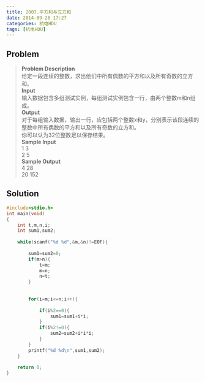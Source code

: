 ```yaml
---
title: 2007.平方和与立方和
date: 2014-09-28 17:27
categories: 杭电HDU
tags: [杭电HDU]
---
```

## Problem
>**Problem Description**  
给定一段连续的整数，求出他们中所有偶数的平方和以及所有奇数的立方和。  
**Input**  
输入数据包含多组测试实例，每组测试实例包含一行，由两个整数m和n组成。  
**Output**  
对于每组输入数据，输出一行，应包括两个整数x和y，分别表示该段连续的整数中所有偶数的平方和以及所有奇数的立方和。  
你可以认为32位整数足以保存结果。  
**Sample Input**  
1 3  
2 5  
**Sample Output**  
4 28  
20 152  

## Solution
```cpp
#include<stdio.h>
int main(void)
{
    int t,m,n,i;
    int sum1,sum2;
    
    while(scanf("%d %d",&m,&n)!=EOF){
        
        sum1=sum2=0;
        if(m>n){
            t=m;
            m=n;
            n=t;
        }
        
        
        for(i=m;i<=n;i++){
            
            if(i%2==0){
                sum1=sum1+i*i;
            }
            if(i%2!=0){
                sum2=sum2+i*i*i;
            }
        }
        printf("%d %d\n",sum1,sum2);
    }
    
    return 0;
} 
```